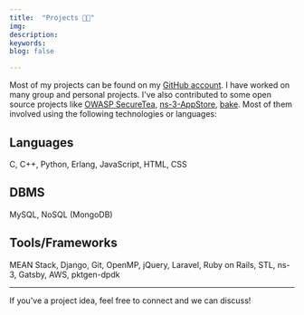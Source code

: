 ```yaml
---
title:  "Projects 👨‍💻"
img: 
description: 
keywords: 
blog: false

---
```


Most of my projects can be found on my [GitHub account](https://github.com/mishal23). I have worked on many group and personal projects. I've also contributed to some open source projects like [OWASP SecureTea](https://github.com/OWASP/SecureTea-Project/), [ns-3-AppStore](https://gitlab.com/nsnam/ns-3-AppStore/), [bake](https://gitlab.com/nsnam/bake). Most of them involved using the following technologies or languages:

## Languages

C, C++, Python, Erlang, JavaScript, HTML, CSS

## DBMS

MySQL, NoSQL (MongoDB)

## Tools/Frameworks

MEAN Stack, Django, Git, OpenMP, jQuery, Laravel, Ruby on Rails, STL, ns-3, Gatsby, AWS, pktgen-dpdk

<hr> 

If you've a project idea, feel free to connect and we can discuss!

